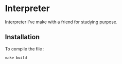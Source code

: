 # Interpreter
Interpreter I've make with a friend for studying purpose.

## Installation

To compile the file :
```
make build
```
